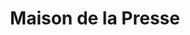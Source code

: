 ---
title: "Maison de la Presse"
url: /nort-sur-erdre/maison-de-la-presse/
shop: marchand de journaux
---